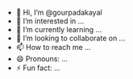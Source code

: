 - 👋 Hi, I’m @gourpadakayal
- 👀 I’m interested in ...
- 🌱 I’m currently learning ...
- 💞️ I’m looking to collaborate on ...
- 📫 How to reach me ...
- 😄 Pronouns: ...
- ⚡ Fun fact: ...

<!---
gourpadakayal/gourpadakayal is a ✨ special ✨ repository because its `README.md` (this file) appears on your GitHub profile.
You can click the Preview link to take a look at your changes.
--->
